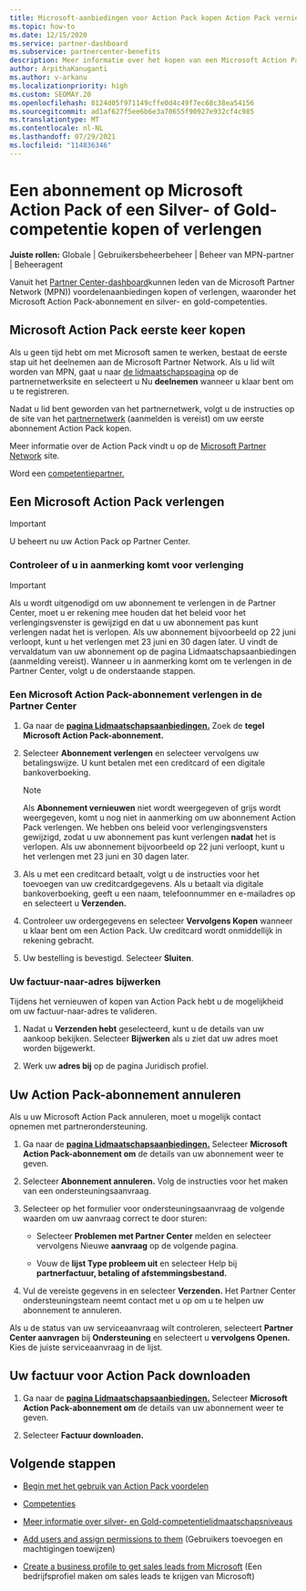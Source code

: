 ```yaml
---
title: Microsoft-aanbiedingen voor Action Pack kopen Action Pack vernieuwen
ms.topic: how-to
ms.date: 12/15/2020
ms.service: partner-dashboard
ms.subservice: partnercenter-benefits
description: Meer informatie over het kopen van een Microsoft Action Pack-abonnement en het gebruik van Action Pack voordelen. Leer ook hoe u uw factuur kunt verlengen, annuleren, weergeven en meer.
author: ArpithaKanuganti
ms.author: v-arkanu
ms.localizationpriority: high
ms.custom: SEOMAY.20
ms.openlocfilehash: 8124d05f971149cffe0d4c49f7ec68c38ea54156
ms.sourcegitcommit: ad1af627f5ee6b6e3a70655f90927e932cf4c985
ms.translationtype: MT
ms.contentlocale: nl-NL
ms.lasthandoff: 07/29/2021
ms.locfileid: "114836346"
---
```

# <a name="buy-or-renew-a-microsoft-action-pack-subscription-or-silver-and-gold-competencies"></a>Een abonnement op Microsoft Action Pack of een Silver- of Gold-competentie kopen of verlengen


**Juiste rollen:** Globale | Gebruikersbeheerbeheer | Beheer van MPN-partner | Beheeragent


Vanuit het [Partner Center-dashboard](https://partner.microsoft.com/dashboard)kunnen leden van de Microsoft Partner Network (MPN)) voordelenaanbiedingen kopen of verlengen, waaronder het Microsoft Action Pack-abonnement en silver- en gold-competenties.

## <a name="buy-microsoft-action-pack-for-the-first-time"></a>Microsoft Action Pack eerste keer kopen

Als u geen tijd hebt om met Microsoft samen te werken, bestaat de eerste stap uit het deelnemen aan de Microsoft Partner Network. Als u lid wilt worden van MPN, gaat u naar [de lidmaatschapspagina](https://partner.microsoft.com/membership) op de partnernetwerksite en selecteert u Nu **deelnemen** wanneer u klaar bent om u te registreren.

Nadat u lid bent geworden van het partnernetwerk, volgt u de instructies op de site van het [partnernetwerk](https://partner.microsoft.com/membership/action-pack) (aanmelden is vereist) om uw eerste abonnement Action Pack kopen. 

Meer informatie over de Action Pack vindt u op de [Microsoft Partner Network](https://partner.microsoft.com/membership/internal-use-software#simple-tab-content-3) site.

Word een [competentiepartner.](https://partner.microsoft.com/membership/competencies) 

## <a name="renew-a-microsoft-action-pack-subscription"></a>Een Microsoft Action Pack verlengen

>[!IMPORTANT]
>U beheert nu uw Action Pack op Partner Center.

### <a name="check-your-renewal-eligibility"></a>Controleer of u in aanmerking komt voor verlenging

>[!IMPORTANT]
>Als u wordt uitgenodigd om uw abonnement te verlengen in de Partner Center, moet u er rekening mee houden dat het beleid voor het verlengingsvenster is gewijzigd en dat u uw abonnement pas kunt verlengen nadat het is verlopen. Als uw abonnement bijvoorbeeld op 22 juni verloopt, kunt u het verlengen met 23 juni en 30 dagen later.
>U vindt de vervaldatum van uw [](https://partnercenter.microsoft.com/pcv/partnership/offers) abonnement op de pagina Lidmaatschapsaanbiedingen (aanmelding vereist). Wanneer u in aanmerking komt om te verlengen in de Partner Center, volgt u de onderstaande stappen.  

### <a name="to-renew-a-microsoft-action-pack-subscription-in-the-partner-center"></a>Een Microsoft Action Pack-abonnement verlengen in de Partner Center

1. Ga naar de [**pagina Lidmaatschapsaanbiedingen.**](https://partnercenter.microsoft.com/pcv/partnership/offers) Zoek de **tegel Microsoft Action Pack-abonnement.**  

2. Selecteer **Abonnement verlengen** en selecteer vervolgens uw betalingswijze. U kunt betalen met een creditcard of een digitale bankoverboeking.

    >[!NOTE]
    >Als **Abonnement vernieuwen** niet wordt weergegeven of grijs wordt weergegeven, komt u nog niet in aanmerking om uw abonnement Action Pack verlengen. We hebben ons beleid voor verlengingsvensters gewijzigd, zodat u uw abonnement pas kunt verlengen **nadat** het is verlopen. Als uw abonnement bijvoorbeeld op 22 juni verloopt, kunt u het verlengen met 23 juni en 30 dagen later.  

3. Als u met een creditcard betaalt, volgt u de instructies voor het toevoegen van uw creditcardgegevens. Als u betaalt via digitale bankoverboeking, geeft u een naam, telefoonnummer en e-mailadres op en selecteert u **Verzenden.**

4. Controleer uw ordergegevens en selecteer **Vervolgens Kopen** wanneer u klaar bent om een Action Pack. Uw creditcard wordt onmiddellijk in rekening gebracht.

5. Uw bestelling is bevestigd. Selecteer **Sluiten**.

### <a name="update-your-bill-to-address"></a>Uw factuur-naar-adres bijwerken

Tijdens het vernieuwen of kopen van Action Pack hebt u de mogelijkheid om uw factuur-naar-adres te valideren.

 1. Nadat u **Verzenden hebt** geselecteerd, kunt u de details van uw aankoop bekijken. Selecteer **Bijwerken** als u ziet dat uw adres moet worden bijgewerkt.
  
 1. Werk uw **adres bij** op de pagina Juridisch profiel.

## <a name="cancel-your-action-pack-subscription"></a>Uw Action Pack-abonnement annuleren

Als u uw Microsoft Action Pack annuleren, moet u mogelijk contact opnemen met partnerondersteuning.

1. Ga naar de [**pagina Lidmaatschapsaanbiedingen.**](https://partnercenter.microsoft.com/pcv/partnership/offers) Selecteer **Microsoft Action Pack-abonnement om** de details van uw abonnement weer te geven. 

3. Selecteer **Abonnement annuleren.** Volg de instructies voor het maken van een ondersteuningsaanvraag. 

4. Selecteer op het formulier voor ondersteuningsaanvraag de volgende waarden om uw aanvraag correct te door sturen:

    -  Selecteer **Problemen met Partner Center** melden en selecteer vervolgens Nieuwe **aanvraag** op de volgende pagina.

    -  Vouw de **lijst Type probleem uit** en selecteer Help bij **partnerfactuur, betaling of afstemmingsbestand.** 

5. Vul de vereiste gegevens in en selecteer **Verzenden.** Het Partner Center ondersteuningsteam neemt contact met u op om u te helpen uw abonnement te annuleren.

Als u de status van uw serviceaanvraag wilt controleren, selecteert **Partner Center aanvragen** bij **Ondersteuning** en selecteert u **vervolgens Openen.** Kies de juiste serviceaanvraag in de lijst.  

## <a name="download-your-action-pack-invoice"></a>Uw factuur voor Action Pack downloaden

1. Ga naar de [**pagina Lidmaatschapsaanbiedingen.**](https://partnercenter.microsoft.com/pcv/partnership/offers) Selecteer **Microsoft Action Pack-abonnement om** de details van uw abonnement weer te geven. 

3. Selecteer **Factuur downloaden.**
 
## <a name="next-steps"></a>Volgende stappen

-   [Begin met het gebruik van Action Pack voordelen](manage-your-partner-network-benefits.md)

-   [Competenties](learn-about-competencies.md)

-   [Meer informatie over silver- en Gold-competentielidmaatschapsniveaus](https://partner.microsoft.com/membership/internal-use-software#simple-tab-content-2)

-   [Add users and assign permissions to them](create-user-accounts-and-set-permissions.md) (Gebruikers toevoegen en machtigingen toewijzen)

-   [Create a business profile to get sales leads from Microsoft](create-a-marketing-profile.md) (Een bedrijfsprofiel maken om sales leads te krijgen van Microsoft)
